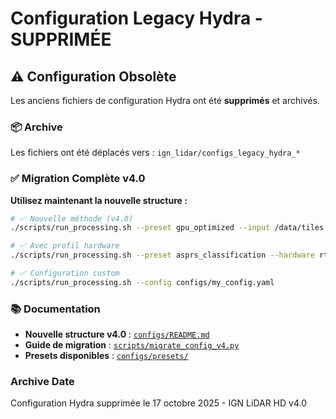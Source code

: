 # Configuration Legacy Hydra - SUPPRIMÉE

## ⚠️ Configuration Obsolète

Les anciens fichiers de configuration Hydra ont été **supprimés** et archivés.

### 📦 Archive

Les fichiers ont été déplacés vers : `ign_lidar/configs_legacy_hydra_*`

### ✅ Migration Complète v4.0

**Utilisez maintenant la nouvelle structure :**

```bash
# ✅ Nouvelle méthode (v4.0)
./scripts/run_processing.sh --preset gpu_optimized --input /data/tiles

# ✅ Avec profil hardware
./scripts/run_processing.sh --preset asprs_classification --hardware rtx4080

# ✅ Configuration custom
./scripts/run_processing.sh --config configs/my_config.yaml
```

### 📚 Documentation

- **Nouvelle structure v4.0** : [`configs/README.md`](../../configs/README.md)
- **Guide de migration** : [`scripts/migrate_config_v4.py`](../../scripts/migrate_config_v4.py)
- **Presets disponibles** : [`configs/presets/`](../../configs/presets/)

### Archive Date

Configuration Hydra supprimée le 17 octobre 2025 - IGN LiDAR HD v4.0
